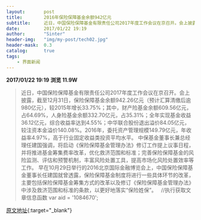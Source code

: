 ```yaml
---
layout:       post
title:        2016年保险保障基金余额942亿元
subtitle:     近日，中国保险保障基金有限责任公司2017年度工作会议在京召开。会上披露，截至12月31日，保险保障基金余额942.26亿元（预计汇算清缴后逾980亿元），较2015年增长33.75%。
date:         2017/01/22 19:19
author:       "Sinter"
header-img:   "img/my-post/tech02.jpg"
header-mask:  0.3
catalog:      true
tags:
    - 界面新闻
---
```


**2017/01/22 19:19**  **浏览 11.9W**

> 近日，中国保险保障基金有限责任公司2017年度工作会议在京召开。会上披露，截至12月31日，保险保障基金余额942.26亿元（预计汇算清缴后逾980亿元），较2015年增长33.75%；其中，财产险基金余额609.56亿元，占64.69%，人身险基金余额332.70亿元，占35.31%；全年实现基金收益36.12亿元，综合收益率达到4.55%；中华联合股份退出溢价84.05亿元，较注资本金溢价140.08%。2016年，委托资产管理规模149.79亿元，年收益率4.97%，高于行业固定收益类投资平均水平。
中保基金董事长兼总经理任建国强调，将启动《保险保障基金管理办法》修订工作提上议事日程，并将推进基金筹集费率改革，优化救济范围和标准；完善保险保障基金的风险监测、评估和预警机制，丰富风险处置工具，提高市场化风险处置效率等工作。
早在10月29日举行的2016北京国际金融博览会上，中国保险保障基金董事长任建国就曾透露，保险保障基金制度将进行一些具体环节的改革，主要包括保险保障基金筹集方式的改革以及修订《保险保障基金管理办法》中涉及救济范围和标准的条款，以更好地落实“保险姓保”。
 
	//执行获取文章信息函数
	var aid = '1084670';


[原文地址](http://www.jiemian.com/article/1084670.html){:target="_blank"}


